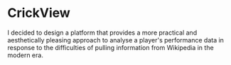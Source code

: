 # CrickView
I decided to design a platform that provides a more practical and aesthetically pleasing approach to analyse a player's performance data in response to the difficulties of pulling information from Wikipedia in the modern era.
